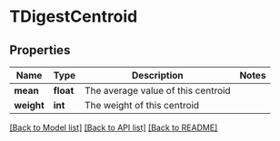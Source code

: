 # TDigestCentroid

## Properties
Name | Type | Description | Notes
------------ | ------------- | ------------- | -------------
**mean** | **float** | The average value of this centroid | 
**weight** | **int** | The weight of this centroid | 

[[Back to Model list]](../README.md#documentation-for-models) [[Back to API list]](../README.md#documentation-for-api-endpoints) [[Back to README]](../README.md)


